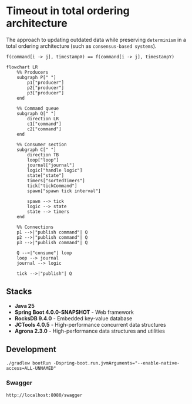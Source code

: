 # Timeout in total ordering architecture

The approach to updating outdated data while preserving `determinism` in a total ordering architecture (such as `consensus-based systems`).

```shell
f(command[i -> j], timestampX) == f(command[i -> j], timestampY)
```

```mermaid
flowchart LR
    %% Producers
    subgraph P[" "]
        p1["producer"]
        p2["producer"]
        p3["producer"]
    end

    %% Command queue
    subgraph Q[" "]
        direction LR
        c1["command"]
        c2["command"]
    end

    %% Consumer section
    subgraph C[" "]
        direction TB
        loop["loop"]
        journal["journal"]
        logic["handle logic"]
        state["state"]
        timers["sortedTimers"]
        tick["tickCommand"]
        spawn["spawn tick interval"]

        spawn --> tick
        logic --> state
        state --> timers
    end

    %% Connections
    p1 -->|"publish command"| Q
    p2 -->|"publish command"| Q
    p3 -->|"publish command"| Q

    Q -->|"consume"| loop
    loop --> journal
    journal --> logic

    tick -->|"publish"| Q
```

## Stacks

- **Java 25**
- **Spring Boot 4.0.0-SNAPSHOT** - Web framework
- **RocksDB 9.4.0** - Embedded key-value database
- **JCTools 4.0.5** - High-performance concurrent data structures
- **Agrona 2.3.0** - High-performance data structures and utilities

## Development
```shell
./gradlew bootRun -Dspring-boot.run.jvmArguments="--enable-native-access=ALL-UNNAMED"
```

### Swagger

```shell
http://localhost:8080/swagger
```
